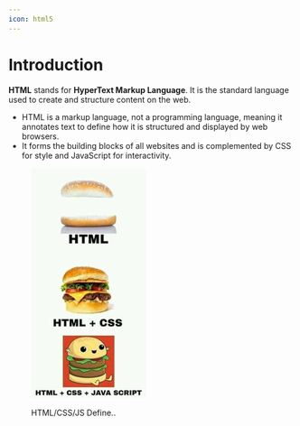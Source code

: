 ```yaml
---
icon: html5
---
```


# Introduction

**HTML** stands for **HyperText Markup Language**. It is the standard language used to create and structure content on the web.

* HTML is a markup language, not a programming language, meaning it annotates text to define how it is structured and displayed by web browsers.
* It forms the building blocks of all websites and is complemented by CSS for style and JavaScript for interactivity.

<figure><img src="../.gitbook/assets/image (1) (1) (1) (1) (1) (1).png" alt="" width="204"><figcaption><p>HTML/CSS/JS Define..</p></figcaption></figure>

